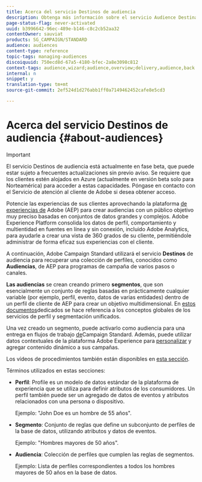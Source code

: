 ```yaml
---
title: Acerca del servicio Destinos de audiencia
description: Obtenga más información sobre el servicio Audience Destinations.
page-status-flag: never-activated
uuid: b3996642-96ec-489e-b146-c8c2cb52aa32
contentOwner: sauviat
products: SG_CAMPAIGN/STANDARD
audience: audiences
content-type: reference
topic-tags: managing-audiences
discoiquuid: 750ecd8d-67a5-4180-bfec-2a8e3098c812
context-tags: audience,wizard;audience,overview;delivery,audience,back
internal: n
snippet: y
translation-type: tm+mt
source-git-commit: 2ef524d1d276abb1ff0a7149462452cafe8e5cd3

---
```



# Acerca del servicio Destinos de audiencia {#about-audiences}

>[!IMPORTANT]
>
>El servicio Destinos de audiencia está actualmente en fase beta, que puede estar sujeto a frecuentes actualizaciones sin previo aviso. Se requiere que los clientes estén alojados en Azure (actualmente en versión beta solo para Norteamérica) para acceder a estas capacidades. Póngase en contacto con el Servicio de atención al cliente de Adobe si desea obtener acceso.

Potencie las experiencias de sus clientes aprovechando la plataforma [de experiencias de](https://www.adobe.io/apis/experienceplatform/home.html) Adobe (AEP) para crear audiencias con un público objetivo muy preciso basadas en conjuntos de datos grandes y complejos. Adobe Experience Platform consolida los datos de perfil, comportamiento y multientidad en fuentes en línea y sin conexión, incluido Adobe Analytics, para ayudarle a crear una vista de 360 grados de su cliente, permitiéndole administrar de forma eficaz sus experiencias con el cliente.

A continuación, Adobe Campaign Standard utilizará el servicio **Destinos** de audiencia para recuperar una colección de perfiles, conocidos como **Audiencias**, de AEP para programas de campaña de varios pasos o canales.

**Las audiencias** se crean creando primero **segmentos**, que son esencialmente un conjunto de reglas basadas en prácticamente cualquier variable (por ejemplo, perfil, evento, datos de varias entidades) dentro de un perfil de cliente de AEP para crear un objetivo multidimensional. En [estos documentos](https://www.adobe.io/apis/experienceplatform/home/profile-identity-segmentation.html)dedicados se hace referencia a los conceptos globales de los servicios de perfil y segmentación unificados.

Una vez creado un segmento, puede activarlo como audiencia para una entrega en flujos de trabajo [de](../../automating/using/aep-targeting-audiences.md)Campaign Standard. Además, puede utilizar datos contextuales de la plataforma Adobe Experience para [personalizar](../../automating/using/aep-personalizing-campaigns.md) y agregar contenido dinámico a sus campañas.

Los vídeos de procedimientos también están disponibles en [esta sección](https://docs.adobe.com/content/help/en/campaign-learn/campaign-standard-tutorials/profiles-and-audiences/audience-destinations/audience-destinations-overview.html).

Términos utilizados en estas secciones:

* **Perfil**: Profile es un modelo de datos estándar de la plataforma de experiencia que se utiliza para definir atributos de los consumidores. Un perfil también puede ser un agregado de datos de eventos y atributos relacionados con una persona o dispositivo.

   Ejemplo: &quot;John Doe es un hombre de 55 años&quot;.

* **Segmento**: Conjunto de reglas que define un subconjunto de perfiles de la base de datos, utilizando atributos y datos de eventos.

   Ejemplo: &quot;Hombres mayores de 50 años&quot;.

* **Audiencia**: Colección de perfiles que cumplen las reglas de segmentos.

   Ejemplo: Lista de perfiles correspondientes a todos los hombres mayores de 50 años en la base de datos.
